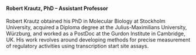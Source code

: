 #### Robert Krautz, PhD – Assistant Professor

<div class="social-profile">
<div class="contact-icons">
<a href="mailto:robert.krautz@bio.ku.dk" title="email"><i class="fa-solid fa-envelope"></i></a>
</div>
</div>

Robert Krautz obtained his PhD in Molecular Biology at Stockholm University, acquired a Diploma degree at the Julius-Maximilians University, Würzburg, and worked as a PostDoc at the Gurdon Institute in Cambridge, UK. His work revolves around developing methods for precise measurement of regulatory activities using transcription start site assays.